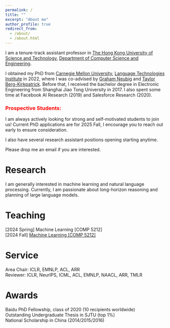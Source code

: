```yaml
---
permalink: /
title: ""
excerpt: "About me"
author_profile: true
redirect_from: 
  - /about/
  - /about.html
---
```


<!-- ## About Me -->
I am a tenure-track assistant professor in [The Hong Kong University of Science and Technology](https://hkust.edu.hk), [Department of Computer Science and Engineering](https://cse.hkust.edu.hk). 
<!-- in [Shanghai Jiao Tong University](https://www.sjtu.edu.cn/), [John Hopcroft Center for Computer Science](http://jhc.sjtu.edu.cn/). -->
I obtained my PhD from [Carnegie Mellon University](https://www.cmu.edu), [Language Technologies Institute](https://www.lti.cs.cmu.edu) in 2022, where I was co-advised by [Graham Neubig](http://www.phontron.com) and [Taylor Berg-Kirkpatrick](https://cseweb.ucsd.edu/~tberg/). Before that, I received the bachelor degree in Electronic Engineering from Shanghai Jiao Tong University in 2017. I also spent some time at Facebook AI Research (2019) and Salesforce Research (2020).  

<!-- I have interned at Facebook AI Research (2019), working with [Jiatao Gu](https://jiataogu.me) and [Marc'Aurelio Ranzato](https://ranzato.github.io); interned at Salesforce Research (2020), working with [Bryan McCann](https://bmccann.github.io); and visited Machine Learning Department of Carnegie Mellon University (2016), working with [Zhiting Hu](http://zhiting.ucsd.edu) and [Eric Xing](https://www.cs.cmu.edu/~epxing/).  -->

### <span style="color:red">Prospective Students:</span>
I am always actively looking for strong and self-motivated students to join us! Current PhD applications are for 2025 Fall, I encourage you to reach out early to ensure consideration. 
<!-- The PhD/Mphil positions in my group has been filled up for 2024 Fall.  -->
I also have several research assistant positions opening starting anytime. 
<!-- at this moment I only host external visitors in exceptional cases, for example, if you have a good research background and work on projects that align with my interests well.  -->
Please drop me an email if you are interested.
<!-- I am always actively looking for strong and self-motivated students to join us! I have multiple PhD/Mphil openings starting in 2024 Fall at HKUST, as well as RA positions starting anytime. If you are interested, please drop me an email with your CV (the email subject line should include "Prospective PhD/Mphil/RA Student"). For 2024 Fall PhD/Mphil applicants, I encourage you to reach out as soon as possible to ensure consideration. I may not be able to respond to all emails, sorry.  -->


<!-- My research covers (latent-variable) generative models, controllable text generation, efficient text generation, and non-parametric language models.  -->


# Research
        
I am generally interested in machine learning and natural language processing. Currently, I am passionate about long-horizon reasoning and planning of large language models.

<!-- - complex reasoning ([Guided Decoding](https://arxiv.org/abs/2305.00633))  
- data-centric approaches ([Deita](https://arxiv.org/abs/2312.15685))
- evaluation of foundation models ([CEval](https://arxiv.org/abs/2305.08322), [Compression](https://arxiv.org/abs/2404.09937)) 
- LLM agents ([AgentBoard](https://arxiv.org/abs/2401.13178))
- parameter-efficient tuning -- efficiency, modular, composition ([Unify PEFT](https://arxiv.org/abs/2110.04366), [Compose PEFT](https://arxiv.org/abs/2306.14870))
- factuality -- method and evaluation ([FELM](https://arxiv.org/abs/2310.00741), [Calibration](https://arxiv.org/abs/2306.13063)) -->


# Teaching
[2024 Spring] Machine Learning [COMP 5212]  
[2024 Fall] [Machine Learning [COMP 5212]](/teaching/comp5212f24)

# Service
Area Chair: ICLR, EMNLP, ACL, ARR    
Reviewer: ICLR, NeurIPS, ICML, ACL, EMNLP, NAACL, ARR, TMLR

# Awards
Baidu PhD Fellowship, class of 2020 (10 recipients worldwide)  
Outstanding Undergraduate Thesis in SJTU (top 1%)  
National Scholarship in China (2014/2015/2016)
